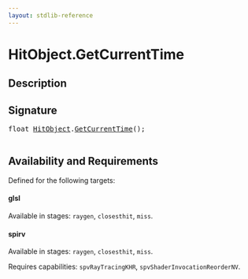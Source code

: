 ```yaml
---
layout: stdlib-reference
---
```


# HitObject\.GetCurrentTime

## Description





## Signature 

<pre>
<span class="code_keyword">float</span> <a href="../index.html" class="code_type">HitObject</a>.<a href=".html">GetCurrentTime</a>();

</pre>

## Availability and Requirements

Defined for the following targets:

#### glsl
Available in stages: `raygen`, `closesthit`, `miss`.

#### spirv
Available in stages: `raygen`, `closesthit`, `miss`.

Requires capabilities: `spvRayTracingKHR`, `spvShaderInvocationReorderNV`.


